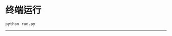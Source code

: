# 终端运行

```shell
python run.py
```
************************************************************************************************************************************************************************************************************************************************************************************************************
